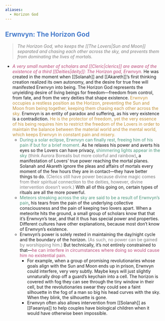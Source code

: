 ```yaml
---
aliases:
  - Horizon God
---
```

## <span style="color:rgb(68, 122, 203)">Erwnvyn: The Horizon God</span>

 ><span style="color:rgb(125, 125, 125)">*The Horizon God, who keeps the [[The Lovers|Sun and Moon]] separated and chasing each other across the sky, and prevents them from dominating the lives of mortals.*</span>
 
 - <span style="color:rgb(186, 74, 120)">*A very small number of scholars and [[Cleric|clerics]] are aware of the existence of a third [[Deities|deity]]: The Horizon god, Erwnvyn.*</span> He was created in the moment when [[Solanah]] and [[Akareth]]’s first thinking creation realized its own autonomy, and the desire for true free will manifested Erwnvyn into being. The Horizon God represents the unyielding desire of living beings for freedom—freedom from control, from fate, and from the very deities that shape existence. <span style="color:rgb(193, 145, 56)">Erwnvyn occupies a restless position as the Horizon, preventing the Sun and Moon from being together, keeping them chasing each other across the sky.</span> Erwnvyn is an entity of paradox and suffering, as his very existence is a contradiction. <span style="color:rgb(193, 145, 56)">He is the protector of freedom, yet the very essence of his being requires him to restrict the freedom of the Lovers in order to maintain the balance between the material world and the mental world, which keeps Erwnvyn in constant pain and misery.</span>
    - <span style="color:rgb(79, 151, 125)">During a solar eclipse, Erwnvyn can finally rest, freeing him of his pain if but for a brief moment.</span> As he relaxes his power and averts his eyes so the Lovers can have privacy, <span style="color:rgb(79, 151, 125)">shimmering lights appear in the sky</span> <span style="color:rgb(125, 125, 125)">(think Aurora Borealis but more colorful and rainbow)</span>, a manifestation of Lovers’ true power reaching the mortal planes. Solanah and Akareth ignore the pleas and affairs of mortals every moment of the few hours they are in contact—they have better things to do. <span style="color:rgb(125, 125, 125)">(Clerics still have power because divine magic comes from their spiritual connection to the deities, however, divine intervention doesn’t work.)</span> With all of this going on, certain types of rituals are all the more powerful.
    - <span style="color:rgb(79, 151, 125)">Meteors streaking across the sky are said to be a result of Erwnvyn’s pain</span>, his tears from the pain of the underlying collective consciousness and the pain of keeping two lovers apart. When a meteorite hits the ground, a small group of scholars know that that it’s Erwnvyn’s tear, and that it thus has special power and properties. Different cultures have other explanations, because most don’t know of Erwnvyn’s existence.
    - Erwnvyn’s power is solely rested in maintaining the day/night cycle and the boundary of the horizon. <span style="color:rgb(125, 125, 125)">(As such, no power can be gained by worshipping him.)</span> But technically, it’s not entirely constrained to that—<span style="color:rgb(186, 74, 120)">he can interfere in circumstances where doing so would cause him no existential pain.</span>
        - For example, when a group of promising revolutionaries whose goals align with the Sun and Moon ends up in prison, Erwnvyn could interfere, very very subtly. Maybe keys will just slightly unnaturally drop off a guard’s keychain into a cell. The horizon is covered with fog they can see through the tiny window in their cell, but the revolutionaries swear they could see a faint silhouette in the fog of a man so big his head curves with the sky. When they blink, the silhouette is gone.
        - Erwnvyn often also allows intervention from [[Solanah]] as [[Faeaniya]] to help couples have biological children when it would have otherwise been impossible.